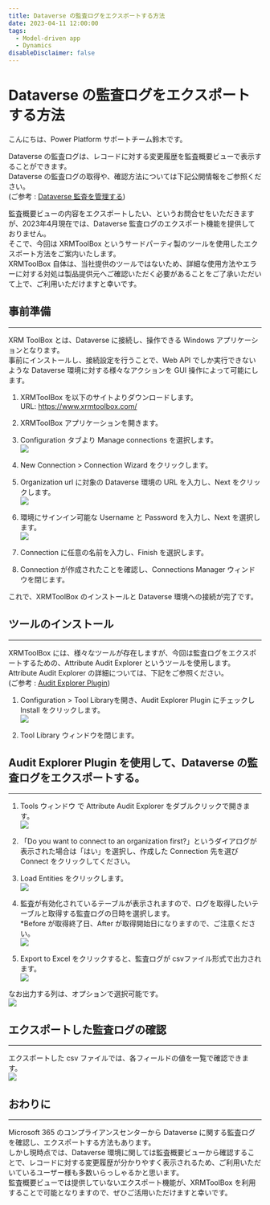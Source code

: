 ```yaml
---
title: Dataverse の監査ログをエクスポートする方法
date: 2023-04-11 12:00:00
tags:
  - Model-driven app
  - Dynamics
disableDisclaimer: false
---
```

#  Dataverse の監査ログをエクスポートする方法

こんにちは、Power Platform サポートチーム鈴木です。

Dataverse の監査ログは、レコードに対する変更履歴を監査概要ビューで表示することができます。  
Dataverse の監査ログの取得や、確認方法については下記公開情報をご参照ください。  
(ご参考 : [Dataverse 監査を管理する](https://learn.microsoft.com/ja-jp/power-platform/admin/manage-dataverse-auditing))  
  
監査概要ビューの内容をエクスポートしたい、というお問合せをいただきますが、2023年4月現在では、Dataverse 監査ログのエクスポート機能を提供しておりません。  
そこで、今回は XRMToolBox というサードパーティ製のツールを使用したエクスポート方法をご案内いたします。  
XRMToolBox 自体は、当社提供のツールではないため、詳細な使用方法やエラーに対する対処は製品提供元へご確認いただく必要があることをご了承いただいて上で、ご利用いただけますと幸いです。  

## 事前準備  
---
XRM ToolBox とは、Dataverse に接続し、操作できる Windows アプリケーションとなります。  
事前にインストールし、接続設定を行うことで、Web API でしか実行できないような Dataverse 環境に対する様々なアクションを GUI 操作によって可能にします。  

1. XRMToolBox を以下のサイトよりダウンロードします。  
    URL: https://www.xrmtoolbox.com/  

2. XRMToolBox アプリケーションを開きます。  

3. Configuration タブより Manage connections を選択します。  
    ![](./export-audit-log/image01.png)  

4. New Connection > Connection Wizard をクリックします。  

5. Organization url に対象の Dataverse 環境の URL を入力し、Next をクリックします。  
    ![](./export-audit-log/image02.png)  

6. 環境にサインイン可能な Username と Password を入力し、Next を選択します。  
    ![](./export-audit-log/image03.png)  

7. Connection に任意の名前を入力し、Finish を選択します。  

8. Connection が作成されたことを確認し、Connections Manager ウィンドウを閉じます。  

これで、XRMToolBox のインストールと Dataverse 環境への接続が完了です。  


## ツールのインストール  
---
XRMToolBox には、様々なツールが存在しますが、今回は監査ログをエクスポートするための、Attribute Audit Explorer というツールを使用します。  
Attribute Audit Explorer の詳細については、下記をご参照ください。  
(ご参考 : [Audit Explorer Plugin](hhttps://www.xrmtoolbox.com/plugins/MESquare.XrmToolBox.AuditExplorer/))  


1. Configuration > Tool Libraryを開き、Audit Explorer Plugin にチェックし Install をクリックします。  
    ![](./export-audit-log/image04.png)

2. Tool Library ウィンドウを閉じます。  


## Audit Explorer Plugin を使用して、Dataverse の監査ログをエクスポートする。  
---
1. Tools ウィンドウ で Attribute Audit Explorer をダブルクリックで開きます。  
    ![](./export-audit-log/image05.png)

2. 「Do you want to connect to an organization first?」というダイアログが表示された場合は「はい」を選択し、作成した Connection 先を選び Connect をクリックしてください。  

3.  Load Entities をクリックします。  
   ![](./export-audit-log/image06.png)

4. 監査が有効化されているテーブルが表示されますので、ログを取得したいテーブルと取得する監査ログの日時を選択します。  
    *Before が取得終了日、After が取得開始日になりますので、ご注意ください。  
   ![](./export-audit-log/image07.png)

5.  Export to Excel をクリックすると、監査ログが csvファイル形式で出力されます。  
   ![](./export-audit-log/image08.png)


なお出力する列は、オプションで選択可能です。  
   ![](./export-audit-log/image09.png)


## エクスポートした監査ログの確認  
---
エクスポートした csv ファイルでは、各フィールドの値を一覧で確認できます。  
   ![](./export-audit-log/image10.png)


## おわりに  
---
Microsoft 365 のコンプライアンスセンターから Dataverse に関する監査ログを確認し、エクスポートする方法もあります。  
しかし現時点では、Dataverse 環境に関しては監査概要ビューから確認することで、レコードに対する変更履歴が分かりやすく表示されるため、ご利用いただいているユーザー様も多数いらっしゃるかと思います。  
監査概要ビューでは提供していないエクスポート機能が、XRMToolBox を利用することで可能となりますので、ぜひご活用いただけますと幸いです。  
